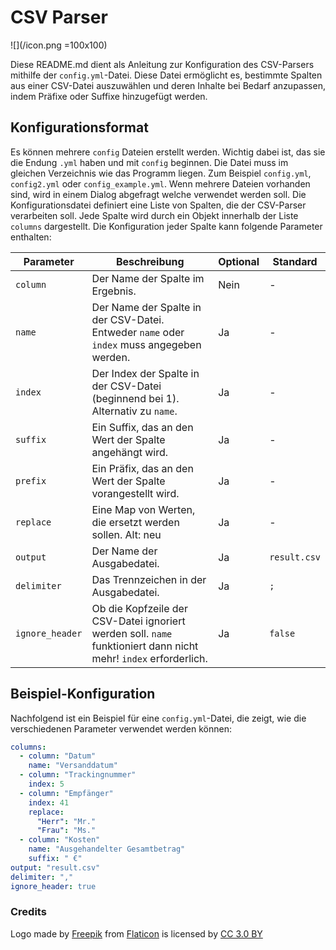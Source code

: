 # CSV Parser

![](/icon.png =100x100)

Diese README.md dient als Anleitung zur Konfiguration des CSV-Parsers mithilfe der `config.yml`-Datei. Diese Datei ermöglicht es, bestimmte Spalten aus einer CSV-Datei auszuwählen und deren Inhalte bei Bedarf anzupassen, indem Präfixe oder Suffixe hinzugefügt werden.

## Konfigurationsformat

Es können mehrere `config` Dateien erstellt werden. Wichtig dabei ist, das sie die Endung `.yml` haben und mit `config` beginnen. Die Datei muss im gleichen Verzeichnis wie das Programm liegen. Zum Beispiel `config.yml`, `config2.yml` oder `config_example.yml`. Wenn mehrere Dateien vorhanden sind, wird in einem Dialog abgefragt welche verwendet werden soll.
Die Konfigurationsdatei definiert eine Liste von Spalten, die der CSV-Parser verarbeiten soll. Jede Spalte wird durch ein Objekt innerhalb der Liste `columns` dargestellt. Die Konfiguration jeder Spalte kann folgende Parameter enthalten:

| Parameter       | Beschreibung                                                                                                     | Optional | Standard     |
| --------------- | ---------------------------------------------------------------------------------------------------------------- | -------- | ------------ |
| `column`        | Der Name der Spalte im Ergebnis.                                                                                 | Nein     | -            |
| `name`          | Der Name der Spalte in der CSV-Datei. Entweder `name` oder `index` muss angegeben werden.                        | Ja       | -            |
| `index`         | Der Index der Spalte in der CSV-Datei (beginnend bei 1). Alternativ zu `name`.                                   | Ja       | -            |
| `suffix`        | Ein Suffix, das an den Wert der Spalte angehängt wird.                                                           | Ja       | -            |
| `prefix`        | Ein Präfix, das an den Wert der Spalte vorangestellt wird.                                                       | Ja       | -            |
| `replace`       | Eine Map von Werten, die ersetzt werden sollen. Alt: neu                                                         | Ja       | -            |
| `output`        | Der Name der Ausgabedatei.                                                                                       | Ja       | `result.csv` |
| `delimiter`     | Das Trennzeichen in der Ausgabedatei.                                                                            | Ja       | `;`          |
| `ignore_header` | Ob die Kopfzeile der CSV-Datei ignoriert werden soll. `name` funktioniert dann nicht mehr! `index` erforderlich. | Ja       | `false`      |

## Beispiel-Konfiguration

Nachfolgend ist ein Beispiel für eine `config.yml`-Datei, die zeigt, wie die verschiedenen Parameter verwendet werden können:

```yaml
columns:
  - column: "Datum"
    name: "Versanddatum"
  - column: "Trackingnummer"
    index: 5
  - column: "Empfänger"
    index: 41
    replace:
      "Herr": "Mr."
      "Frau": "Ms."
  - column: "Kosten"
    name: "Ausgehandelter Gesamtbetrag"
    suffix: " €"
output: "result.csv"
delimiter: ","
ignore_header: true
```

### Credits

Logo made by [Freepik](https://www.freepik.com) from [Flaticon](https://www.flaticon.com/de/kostenloses-icon/filtern_473194?term=filtern&page=1&position=34&origin=tag&related_id=473194) is licensed by [CC 3.0 BY](http://creativecommons.org/licenses/by/3.0/)
